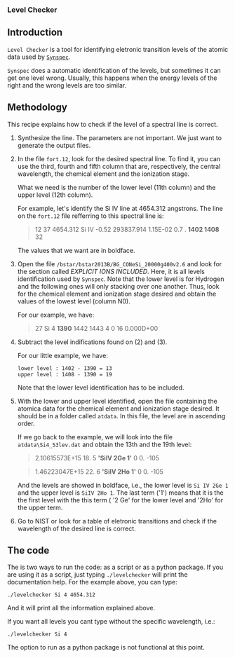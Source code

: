 ### Level Checker

## Introduction

`Level Checker` is a tool for identifying eletronic transition levels of the
atomic data used by
[`Synspec`](http://nova.astro.umd.edu/Synspec43/synspec.html).

`Synspec` does a automatic identification of the levels, but sometimes it can
get one level wrong. Usually, this happens when the energy levels of the right
and the wrong levels are too similar.

## Methodology

This recipe explains how to check if the level of a spectral line is correct.

1. Synthesize the line. The parameters are not important. We just want to
   generate the output files.

2. In the file `fort.12`, look for the desired spectral line. To find it, you
   can use the third, fourth and fifth column that are, respectively, the
   central wavelength, the chemical element and the ionization stage.

   What we need is the number of the lower level (11th column) and the upper
   level (12th column).

   For example, let's identify the Si IV line at 4654.312 angstrons. The line
   on the `fort.12` file refferring to this spectral line is:

   >12     37  4654.312   Si  IV   -0.52  293837.914   1.15E-02     0.7    . **1402 1408**   32

   The values that we want are in boldface.


3. Open the file `/bstar/bstar2013B/BG_CONeSi_20000g400v2.6` and look for the
   section called *EXPLICIT IONS INCLUDED*. Here, it is all levels
   identification used by `Synspec`. Note that the lower level is for Hydrogen
   and the following ones will only stacking over one another. Thus, look for
   the chemical element and ionization stage desired and obtain the values of
   the lowest level (column N0).

   For our example, we have:

   >27  Si 4  **1390**  1442  1443     4     0    16      0.000D+00

4. Subtract the level indifications found on (2) and (3).

   For our little example, we have:

   ```
   lower level : 1402 - 1390 = 13
   upper level : 1408 - 1390 = 19
   ```

   Note that the lower level identification has to be included.

5. With the lower and upper level identified, open the file containing the
   atomica data for the chemical element and ionization stage desired.
   It should be in a folder called `atdata`. In this file, the level are in
   ascending order.

   If we go back to the example, we will look into the file
   `atdata\Si4_53lev.dat` and obtain the 13th and the 19th level:

   >2.10615573E+15     18.    5  **'SiIV 2Ge 1'**  0   0.  -105

   >1.46223047E+15     22.    6  **'SiIV 2Ho 1'**  0   0.  -105

   And the levels are showed in boldface, i.e., the lower level is
   `Si IV 2Ge 1` and the upper level is `SiIV 2Ho 1`. The last term ('1') means
   that it is the the first level with the this term ( '2 Ge' for the lower
   level and '2Ho' for the upper term.

6. Go to NIST or look for a table of eletronic transitions and check if the
   wavelength of the desired line is correct.


## The code

The is two ways to run the code: as a script or as a python package. If you
are using it as a script, just typing `./levelchecker` will print the
documentation help. For the example above, you can type:

```
./levelchecker Si 4 4654.312
```

And it will print all the information explained above.

If you want all levels you cant type without the specific wavelength, i.e.:

```
./levelchecker Si 4
```

The option to run as a python package is not functional at this point.
